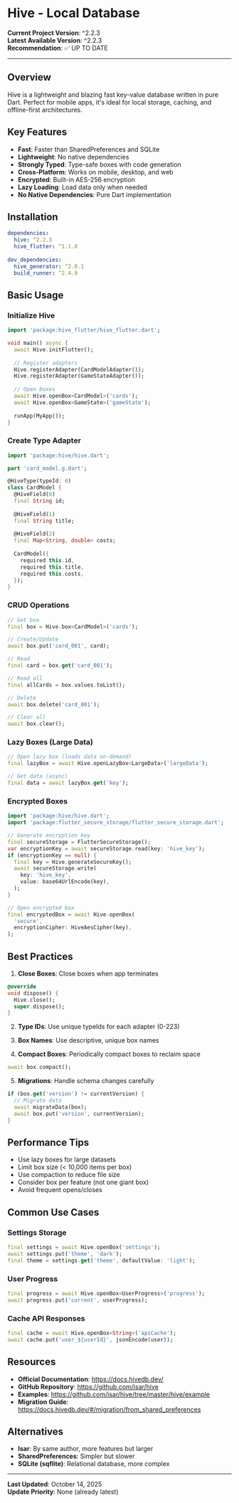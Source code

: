 # Hive - Local Database

**Current Project Version**: ^2.2.3  
**Latest Available Version**: ^2.2.3  
**Recommendation**: ✅ UP TO DATE

---

## Overview

Hive is a lightweight and blazing fast key-value database written in pure Dart. Perfect for mobile apps, it's ideal for local storage, caching, and offline-first architectures.

## Key Features

- **Fast**: Faster than SharedPreferences and SQLite
- **Lightweight**: No native dependencies
- **Strongly Typed**: Type-safe boxes with code generation
- **Cross-Platform**: Works on mobile, desktop, and web
- **Encrypted**: Built-in AES-256 encryption
- **Lazy Loading**: Load data only when needed
- **No Native Dependencies**: Pure Dart implementation

## Installation

```yaml
dependencies:
  hive: ^2.2.3
  hive_flutter: ^1.1.0
  
dev_dependencies:
  hive_generator: ^2.0.1
  build_runner: ^2.4.9
```

## Basic Usage

### Initialize Hive

```dart
import 'package:hive_flutter/hive_flutter.dart';

void main() async {
  await Hive.initFlutter();
  
  // Register adapters
  Hive.registerAdapter(CardModelAdapter());
  Hive.registerAdapter(GameStateAdapter());
  
  // Open boxes
  await Hive.openBox<CardModel>('cards');
  await Hive.openBox<GameState>('gameState');
  
  runApp(MyApp());
}
```

### Create Type Adapter

```dart
import 'package:hive/hive.dart';

part 'card_model.g.dart';

@HiveType(typeId: 0)
class CardModel {
  @HiveField(0)
  final String id;
  
  @HiveField(1)
  final String title;
  
  @HiveField(2)
  final Map<String, double> costs;
  
  CardModel({
    required this.id,
    required this.title,
    required this.costs,
  });
}
```

### CRUD Operations

```dart
// Get box
final box = Hive.box<CardModel>('cards');

// Create/Update
await box.put('card_001', card);

// Read
final card = box.get('card_001');

// Read all
final allCards = box.values.toList();

// Delete
await box.delete('card_001');

// Clear all
await box.clear();
```

### Lazy Boxes (Large Data)

```dart
// Open lazy box (loads data on-demand)
final lazyBox = await Hive.openLazyBox<LargeData>('largeData');

// Get data (async)
final data = await lazyBox.get('key');
```

### Encrypted Boxes

```dart
import 'package:hive/hive.dart';
import 'package:flutter_secure_storage/flutter_secure_storage.dart';

// Generate encryption key
final secureStorage = FlutterSecureStorage();
var encryptionKey = await secureStorage.read(key: 'hive_key');
if (encryptionKey == null) {
  final key = Hive.generateSecureKey();
  await secureStorage.write(
    key: 'hive_key',
    value: base64UrlEncode(key),
  );
}

// Open encrypted box
final encryptedBox = await Hive.openBox(
  'secure',
  encryptionCipher: HiveAesCipher(key),
);
```

## Best Practices

1. **Close Boxes**: Close boxes when app terminates
```dart
@override
void dispose() {
  Hive.close();
  super.dispose();
}
```

2. **Type IDs**: Use unique typeIds for each adapter (0-223)

3. **Box Names**: Use descriptive, unique box names

4. **Compact Boxes**: Periodically compact boxes to reclaim space
```dart
await box.compact();
```

5. **Migrations**: Handle schema changes carefully
```dart
if (box.get('version') != currentVersion) {
  // Migrate data
  await migrateData(box);
  await box.put('version', currentVersion);
}
```

## Performance Tips

- Use lazy boxes for large datasets
- Limit box size (< 10,000 items per box)
- Use compaction to reduce file size
- Consider box per feature (not one giant box)
- Avoid frequent opens/closes

## Common Use Cases

### Settings Storage
```dart
final settings = await Hive.openBox('settings');
await settings.put('theme', 'dark');
final theme = settings.get('theme', defaultValue: 'light');
```

### User Progress
```dart
final progress = await Hive.openBox<UserProgress>('progress');
await progress.put('current', userProgress);
```

### Cache API Responses
```dart
final cache = await Hive.openBox<String>('apiCache');
await cache.put('user_${userId}', jsonEncode(user));
```

## Resources

- **Official Documentation**: https://docs.hivedb.dev/
- **GitHub Repository**: https://github.com/isar/hive
- **Examples**: https://github.com/isar/hive/tree/master/hive/example
- **Migration Guide**: https://docs.hivedb.dev/#/migration/from_shared_preferences

## Alternatives

- **Isar**: By same author, more features but larger
- **SharedPreferences**: Simpler but slower
- **SQLite (sqflite)**: Relational database, more complex

---

**Last Updated**: October 14, 2025  
**Update Priority**: None (already latest)

